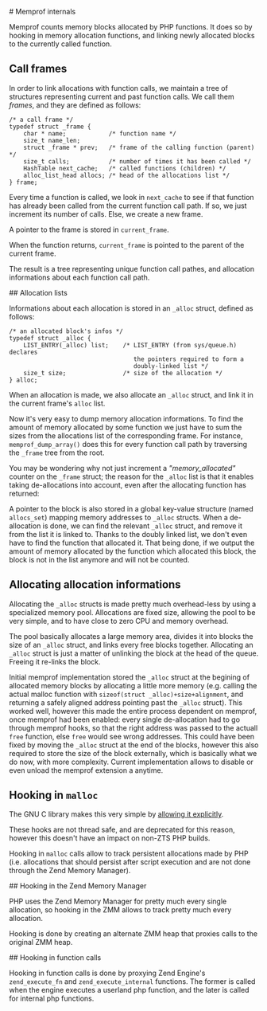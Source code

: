 
# Memprof internals

Memprof counts memory blocks allocated by PHP functions. It does so by hooking
in memory allocation functions, and linking newly allocated blocks to the
currently called function.

## Call frames

In order to link allocations with function calls, we maintain a tree
of structures representing current and past function calls. We call them
*frames*, and they are defined as follows:

    /* a call frame */
    typedef struct _frame {
        char * name;            /* function name */
        size_t name_len;
        struct _frame * prev;   /* frame of the calling function (parent) */
        size_t calls;           /* number of times it has been called */
        HashTable next_cache;   /* called functions (children) */
        alloc_list_head allocs; /* head of the allocations list */
    } frame;

Every time a function is called, we look in ``next_cache`` to see if that
function has already been called from the current function call path. If
so, we just increment its number of calls. Else, we create a new frame.

A pointer to the frame is stored in ``current_frame``.

When the function returns, ``current_frame`` is pointed to the parent of
the current frame.

The result is a tree representing unique function call pathes, and allocation
informations about each function call path.

## Allocation lists

Informations about each allocation is stored in an ``_alloc`` struct,
defined as follows:

    /* an allocated block's infos */
    typedef struct _alloc {
        LIST_ENTRY(_alloc) list;    /* LIST_ENTRY (from sys/queue.h) declares
                                       the pointers required to form a
                                       doubly-linked list */
        size_t size;                /* size of the allocation */
    } alloc;

When an allocation is made, we also allocate an ``_alloc`` struct, and link
it in the current frame's ``alloc`` list.

Now it's very easy to dump memory allocation informations. To find the amount
of memory allocated by some function we just have to sum the sizes from the
allocations list of the corresponding frame. For instance,
``memprof_dump_array()`` does this for every function call path by traversing
the ``_frame`` tree from the root.

You may be wondering why not just increment a *"memory_allocated"* counter
on the ``_frame`` struct; the reason for the ``_alloc`` list is that it enables
taking de-allocations into account, even after the allocating function
has returned:

A pointer to the block is also stored in a global key-value structure
(named ``allocs_set``) mapping memory addresses to ``_alloc`` structs. When
a de-allocation is done, we can find the relevant ``_alloc`` struct, and
remove it from the list it is linked to. Thanks to the doubly linked list,
we don't even have to find the function that allocated it. That being done,
if we output the amount of memory allocated by the function which allocated
this block, the block is not in the list anymore and will not be counted.

## Allocating allocation informations

Allocating the ``_alloc`` structs is made pretty much overhead-less by using
a specialized memory pool. Allocations are fixed size, allowing the pool to
be very simple, and to have close to zero CPU and memory overhead.

The pool basically allocates a large memory area, divides it into blocks the
size of an ``_alloc`` struct, and links every free blocks together. Allocating
an ``_alloc`` struct is just a matter of unlinking the block at the head of
the queue. Freeing it re-links the block.

Initial memprof implementation stored the ``_alloc`` struct at the begining of
allocated memory blocks by allocating a little more memory (e.g. calling the
actual malloc function with ``sizeof(struct _alloc)+size+alignment``, and
returning a safely aligned address pointing past the ``_alloc`` struct). This
worked well, however this made the entire process dependent on memprof,
once memprof had been enabled: every single de-allocation had to go through
memprof hooks, so that the right address was passed to the actuall ``free``
function, else ``free`` would see wrong addresses. This could have been fixed
by moving the ``_alloc`` struct at the end of the blocks, however this also
required to store the size of the block externally, which is basically what
we do now, with more complexity. Current implementation allows to disable or
even unload the memprof extension a anytime.

## Hooking in ``malloc``

The GNU C library makes this very simple by [allowing it
explicitly](https://www.gnu.org/software/libc/manual/html_node/Hooks-for-Malloc.html#Hooks-for-Malloc).

These hooks are not thread safe, and are deprecated for this reason, however
this doesn't have an impact on non-ZTS PHP builds.

Hooking in ``malloc`` calls allow to track persistent allocations made by
PHP (i.e. allocations that should persist after script execution and are
not done through the Zend Memory Manager).

## Hooking in the Zend Memory Manager

PHP uses the Zend Memory Manager for pretty much every single allocation,
so hooking in the ZMM allows to track pretty much every allocation.

Hooking is done by creating an alternate ZMM heap that proxies calls to the
original ZMM heap.

## Hooking in function calls

Hooking in function calls is done by proxying Zend Engine's ``zend_execute_fn``
and ``zend_execute_internal`` functions. The former is called when the
engine executes a userland php function, and the later is called for internal
php functions.

